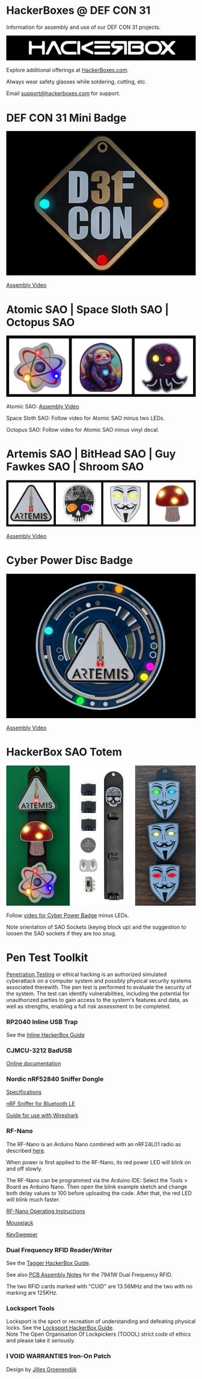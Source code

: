 # HackerBoxes @ DEF CON 31
Information for assembly and use of our DEF CON 31 projects.

![HackerBoxes Logo](hackerbox.jpg)

Explore additional offerings at [HackerBoxes.com](https://hackerboxes.com/).

Always wear safety glasses while soldering, cutting, etc.

Email support@hackerboxes.com for support.

# DEF CON 31 Mini Badge
![DEF CON 31 Mini Badge](dc31minibadge.jpg)

[Assembly Video](https://youtu.be/Z-F3ssX81bQ)

# Atomic SAO | Space Sloth SAO | Octopus SAO
![SAOs with Through Hole LEDs](thSAOs.jpg)

Atomic SAO: [Assembly Video](https://youtu.be/AWy_B6K0opY)

Space Sloth SAO: Follow video for Atomic SAO minus two LEDs.

Octopus SAO: Follow video for Atomic SAO minus vinyl decal.

# Artemis SAO | BitHead SAO | Guy Fawkes SAO | Shroom SAO
![SAOs with SMD LEDs](smdSAOs.jpg)

[Assembly Video](https://youtu.be/MpOPoPlyInA)

# Cyber Power Disc Badge
![Cyber Power Disc Badge](cyberpowerbadge.jpg)

[Assembly Video](https://youtu.be/pNXoxo7XWYw)

# HackerBox SAO Totem
![HackerBox SAO Totem](totem.jpg)

Follow [video for Cyber Power Badge](https://youtu.be/pNXoxo7XWYw) minus LEDs.

Note orientation of SAO Sockets (keying block up) and the suggestion to loosen the SAO sockets if they are too snug.

# Pen Test Toolkit
[Penetration Testing](https://en.wikipedia.org/wiki/Penetration_test) or ethical hacking is an authorized simulated cyberattack on a computer system and possibly physical security systems associated therewith.  The pen test is performed to evaluate the security of the system.  The test can identify vulnerabilities, including the potential for unauthorized parties to gain access to the system's features and data, as well as strengths, enabling a full risk assessment to be completed. 
### RP2040 Inline USB Trap
See the [Inline HackerBox Guide](https://www.instructables.com/HackerBox-0092-Inline/)
### CJMCU-3212 BadUSB
[Online documentation](https://github.com/TheMMcOfficial/CJMCU-3212-wifi_ducky)
### Nordic nRF52840 Sniffer Dongle
[Specifications](https://www.nordicsemi.com/Products/Development-hardware/nRF52840-Dongle)

[nRF Sniffer for Bluetooth LE](https://www.nordicsemi.com/Products/Development-tools/nrf-sniffer-for-bluetooth-le)

[Guide for use with Wireshark](https://novelbits.io/nordic-ble-sniffer-guide-using-nrf52840-wireshark/)

### RF-Nano
The RF-Nano is an Arduino Nano combined with an nRF24L01 radio as described [here](https://flowduino.com/2021/08/24/arduino-nano-r3-nrf24l01-rf-nano/).

When power is first applied to the RF-Nano, its red power LED will blink on and off slowly.

The RF-Nano can be programmed via the Arduino IDE: Select the Tools > Board as Arduino Nano.  Then open the blink example sketch and change both delay values to 100 before uploading the code.  After that, the red LED will blink much faster.

[RF-Nano Operating Instructions](https://michiel.vanderwulp.be/domotica/Modules/RFNanoKeywish/RF-NANO-Operating-Instruction_V.1.1.pdf)

[Mousejack](https://github.com/BastilleResearch/mousejack)

[KeySweeper](http://dangerousprototypes.com/blog/2015/03/23/keysweeper-covert-microsoft-wireless-keyboard-sniffer-using-arduino-and-nrf24l01/)

### Dual Frequency RFID Reader/Writer
See the [Tagger HackerBox Guide](https://www.instructables.com/HackerBox-0072-Tagger/).

See also [PCB Assembly Notes](dualfrequencyrfid.pdf) for the 7941W Dual Frequency RFID.

The two RFID cards marked with "CUID" are 13.56MHz and the two with no marking are 125KHz.

### Locksport Tools
Locksport is the sport or recreation of understanding and defeating physical locks.  See the [Locksport HackerBox Guide](https://www.instructables.com/HackerBox-0032-Locksport/).  
Note The Open Organisation Of Lockpickers (TOOOL) strict code of ethics and please take it seriously.
### I VOID WARRANTIES Iron-On Patch
Design by [Jilles Groenendijk](https://twitter.com/jilles_com)
